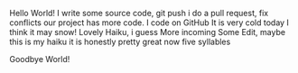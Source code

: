 Hello World!
I write some source code, git push
i do a pull request, fix conflicts
our project has more code.
I code on GitHub
It is very cold today
I think it may snow!
Lovely Haiku, i guess
More incoming
Some Edit, maybe
this is my haiku
it is honestly pretty great
now five syllables

Goodbye World!